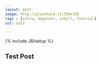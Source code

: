 ```yaml
---
layout: post
image: http://placehold.it/350x150
tags : [intro, beginner, jekyll, tutorial]
col: col2

---
```

{% include JB/setup %}

## Test Post